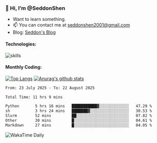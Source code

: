 ### 👋 Hi, I’m @SeddonShen
- Want to learn something.
- 📫 You can contact me at seddonshen2001@gmail.com
- Blog: [Seddon's Blog](https://seddonshen.github.io/)
#### Technologies:

![skills](https://skillicons.dev/icons?i=scala,js,html,css,bootstrap,jquery,c,cpp,cloudflare,django,docker,flask,git,github,githubactions,linux,latex,mysql,nodejs,ps,php,pr,py,raspberrypi,redis,unreal,v,vscode,vue,bash)

#### Monthly Coding:
[![Top Langs](https://github-readme-stats.vercel.app/api/top-langs?username=seddonshen&show_icons=true&locale=en&layout=compact&hide=html&langs_count=8)](https://github.com/SeddonShen/)
[![Anurag's github stats](https://github-readme-stats.vercel.app/api?username=SeddonShen&count_private=true&show_icons=true)](https://github.com/anuraghazra/github-readme-stats)
<!--START_SECTION:waka-->

```txt
From: 23 July 2025 - To: 22 August 2025

Total Time: 11 hrs 9 mins

Python       5 hrs 16 mins   ███████████▓░░░░░░░░░░░░░   47.29 %
sh           3 hrs 24 mins   ███████▓░░░░░░░░░░░░░░░░░   30.53 %
Slurm        52 mins         ██░░░░░░░░░░░░░░░░░░░░░░░   07.82 %
Other        30 mins         █░░░░░░░░░░░░░░░░░░░░░░░░   04.61 %
Markdown     27 mins         █░░░░░░░░░░░░░░░░░░░░░░░░   04.05 %
```

<!--END_SECTION:waka-->

![WakaTime Daily](https://wakatime.com/share/@seddon2001/61a7e342-5f12-4fea-bf92-1fac161e97d6.svg)
<!---
SeddonShen/SeddonShen is a ✨ special ✨ repository because its `README.md` (this file) appears on your GitHub profile.
You can click the Preview link to take a look at your changes.
--->
